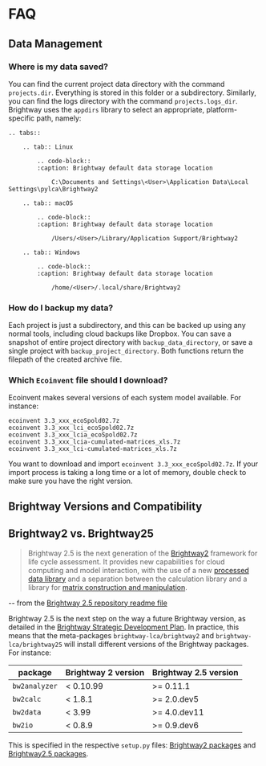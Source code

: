 # FAQ

## Data Management

### Where is my data saved?

You can find the current project data directory with the command `projects.dir`. Everything is stored in this folder or a subdirectory. Similarly, you can find the logs directory with the command `projects.logs_dir`. Brightway uses the `appdirs` library to select an appropriate, platform-specific path, namely:

```{eval-rst}
.. tabs::

    .. tab:: Linux

        .. code-block::
        :caption: Brightway default data storage location

            C:\Documents and Settings\<User>\Application Data\Local Settings\pylca\Brightway2

    .. tab:: macOS

        .. code-block::
        :caption: Brightway default data storage location

            /Users/<User>/Library/Application Support/Brightway2
    
    .. tab:: Windows

        .. code-block::
        :caption: Brightway default data storage location

            /home/<User>/.local/share/Brightway2
```

### How do I backup my data?

Each project is just a subdirectory, and this can be backed up using any normal tools, including cloud backups like Dropbox. You can save a snapshot of entire project directory with `backup_data_directory`, or save a single project with `backup_project_directory`. Both functions return the filepath of the created archive file.

### Which `Ecoinvent` file should I download?

Ecoinvent makes several versions of each system model available. For instance:

```
ecoinvent 3.3_xxx_ecoSpold02.7z
ecoinvent 3.3_xxx_lci_ecoSpold02.7z
ecoinvent 3.3_xxx_lcia_ecoSpold02.7z
ecoinvent 3.3_xxx_lcia-cumulated-matrices_xls.7z
ecoinvent 3.3_xxx_lci-cumulated-matrices_xls.7z
```

You want to download and import `ecoinvent 3.3_xxx_ecoSpold02.7z`. If your import process is taking a long time or a lot of memory, double check to make sure you have the right version.

## Brightway Versions and Compatibility

## Brightway2 vs. Brightway25

> Brightway 2.5 is the next generation of the [Brightway2](https://brightway.dev/) framework for life cycle assessment. It provides new capabilities for cloud computing and model interaction, with the use of a new [processed data library](https://github.com/brightway-lca/bw_processing) and a separation between the calculation library and a library for [matrix construction and manipulation](https://github.com/brightway-lca/matrix_utils).

-- from the [Brightway 2.5 repository readme file](https://github.com/brightway-lca/brightway25)

Brightway 2.5 is the next step on the way a future Brightway version, as detailed in the [Brightway Strategic Development Plan](https://github.com/brightway-lca/enhancement-proposals/blob/main/Brightway%20strategic%20development%20plan.md). In practice, this means that the meta-packages `brightway-lca/brightway2` and `brightway-lca/brightway25` will install different versions of the Brightway packages. For instance:

| package | Brightway 2 version | Brightway 2.5 version |
| ------- | ------------------- | --------------------- |
| `bw2analyzer` | < 0.10.99 | >= 0.11.1 |
| `bw2calc` | < 1.8.1 | >= 2.0.dev5 |
| `bw2data` | < 3.99 | >= 4.0.dev11 |
| `bw2io` | < 0.8.9 | >= 0.9.dev6 |

This is specified in the respective `setup.py` files: [Brightway2 packages](https://github.com/brightway-lca/brightway25/blob/main/setup.py) and [Brightway2.5 packages](https://github.com/brightway-lca/brightway2/blob/master/setup.py).